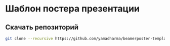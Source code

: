 # Шаблон постера презентации

## Скачать репозиторий

```bash
git clone --recursive https://github.com/yamadharma/beamerposter-template.git
```

